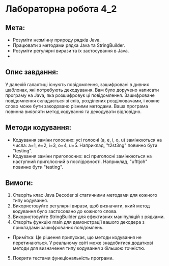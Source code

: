# Лабораторна робота 4_2

## Мета:
* Розуміти незмінну природу рядків Java.
* Працювати з методами рядка Java та StringBuilder.
* Розуміти регулярні вирази та їх застосування в Java.
* 
## Опис завдання:
У далекій галактиці існують повідомлення, зашифровані в дивних шаблонах, які потребують декодування. Вам було доручено написати програму на Java, яка розшифровує ці повідомлення.
Зашифроване повідомлення складається зі слів, розділених розділювачами, і кожне слово може бути закодовано різними методами. Ваша програма повинна виявляти метод кодування та декодувати відповідно.

## Методи кодування:
* Кодування заміни голосних: усі голосні (a, e, i, o, u) замінюються на числа: a=1, e=2, i=3, o=4, u=5. Наприклад, "t2st3ng" повинно бути "testing".
* Кодування заміни приголосних: всі приголосні замінюються на наступний приголосний в послідовності. Наприклад, "ufttjoh" повинно бути "testing".

## Вимоги:
1. Створіть клас Java Decoder зі статичними методами для кожного типу кодування.
2. Використовуйте регулярні вирази, щоб визначити, який метод кодування було застосовано до кожного слова.
3. Використовуйте StringBuilder для ефективних маніпуляцій з рядками.
4. Створіть функцію main для демонстрації вашого декодера з прикладами зашифрованих повідомлень.
* Примітка: Це рішення припускає, що методи кодування не перетинаються. У реальному світі може знадобитися додаткові методи для визначення типу кодування з більшою точністю.
5. Покрити тестами функціональність програми.
